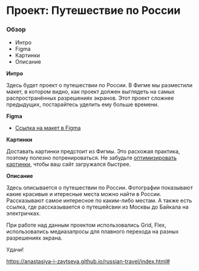 # Проект: Путешествие по России

### Обзор
* Интро
* Figma
* Картинки
* Описание

**Интро**

Здесь будет проект о путешествии по России.
В Фигме мы разместили макет, в котором видно, как проект должен выглядеть на самых распространённых разрешениях экранов.
Этот проект сложнее предыдущих, постарайтесь уделить ему больше времени.

**Figma**

* [Ссылка на макет в Figma](https://www.figma.com/file/5S2WSbEFL6awjVWJ0NWL8Q/Sprint-3_-Russia-_-desktop-mobile?node-id=28503%3A0)

**Картинки**

Доставать картинки предстоит из Фигмы. Это расхожая практика, поэтому полезно потренироваться.
Не забудьте [оптимизировать картинки](https://tinypng.com/), чтобы ваш сайт загружался быстрее.

**Описание**

Здесь описывается о путешествии по России.  Фотографии показывают какие красивые и итересные места можно найти в России. Рассказывают самое интересное по каким-либо местам. А также есть ссылка, где рассказывается о путешейсвии из Москвы до Байкала на электричках.

При работе над данным проектом использовались Grid, Flex, использовались медиазапросы для плавного перехода на разных разрешениях экрана. 

Удачи!

https://anastasiya-i-zaytseva.github.io/russian-travel/index.html#
